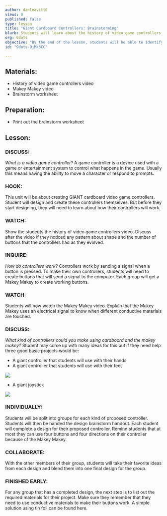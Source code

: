 ```yaml
---
author: danleavitt0
views: 0
published: false
type: lesson
title: "Giant Cardboard Controllers: Brainstorming"
blurb: Students will learn about the history of video game controllers and then design their own super sized cardboard controller
org: 9dots
objective: "By the end of the lesson, students will be able to identify a joystick, and develop a design for a video game controller that would use a makey makey."
id: "9dots-OjMk5CC"

---
```


## Materials:

- History of video game controllers video
- Makey Makey video
- Brainstorm worksheet

## Preparation:

- Print out the brainstorm worksheet

## Lesson:

### DISCUSS:
_What is a video game controller?_
A game controller is a device used with a game or entertainment system to control what happens in the game. Usually this means having the ability to move a character or respond to prompts.

### HOOK:
This unit will be about creating GIANT cardboard video game controllers. Student will design and create these controllers themselves. But before they start designing, they will need to learn about how their controllers will work.

### WATCH:
Show the students the history of video game controllers video. Discuss after the video if they noticed any pattern about shape and the number of buttons that the controllers had as they evolved.

### INQUIRE:
_How do controllers work?_
Controllers work by sending a signal when a button is pressed. To make their own controllers, students will need to create buttons that will send a signal to the computer. Each group will get a Makey Makey to create working buttons.

### WATCH:
Students will now watch the Makey Makey video. Explain that the Makey Makey uses an electrical signal to know when different conductive materials are touched.

### DISCUSS:
_What kind of controllers could you make using cardboard and the makey makey?_
Student may come up with many ideas for this but if they need help three good basic projects would be:

- A giant controller that students will use with their hands
- A giant controller that students will use with their feet

![](http://uploads.9dots.io/OjMlUB1_md.jpg) 

- A giant joystick

![](http://uploads.9dots.io/OjMlX21_md.jpg) 

### INDIVIDUALLY:
Students will be split into groups for each kind of proposed controller. Students will then be handed the design brainstorm handout. Each student will complete a design for their proposed controller. Remind students that at most they can use four buttons and four directions on their controller because of the Makey Makey.

### COLLABORATE:
With the other members of their group, students will take their favorite ideas from each design and blend them into one final design for the group.

### FINISHED EARLY:
For any group that has a completed design, the next step is to list out the required materials for their project. Make sure they remember that they need to use conductive materials to make their buttons work. A simple solution using tin foil can be found here.
